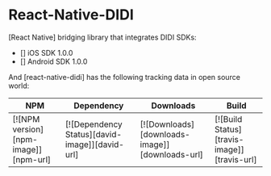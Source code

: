
# React-Native-DIDI

[React Native] bridging library that integrates DIDI SDKs:

- [] iOS SDK 1.0.0
- [] Android SDK 1.0.0

And [react-native-didi] has the following tracking data in open source world:

| NPM | Dependency | Downloads | Build |
|-----|------------|-----------|-------|
| [![NPM version][npm-image]][npm-url] | [![Dependency Status][david-image]][david-url] | [![Downloads][downloads-image]][downloads-url] | [![Build Status][travis-image]][travis-url] |

